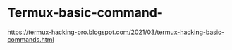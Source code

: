 # Termux-basic-command-
https://termux-hacking-pro.blogspot.com/2021/03/termux-hacking-basic-commands.html
